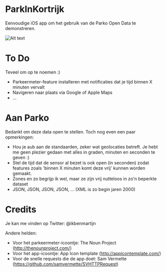 ParkInKortrijk
==============

Eenvoudige iOS app om het gebruik van de Parko Open Data te demonstreren.

![Alt text](http://f.cl.ly/items/1j321x3L3u3s3K2S3Z3j/screenshot_pik.png "Screenshot")


To Do
=====

Teveel om op te noemen :)
- Parkeermeter-feature installeren met notificaties dat je tijd binnen X minuten vervalt
- Navigeren naar plaats via Google of Apple Maps
- ...

Aan Parko
=========

Bedankt om deze data open te stellen. Toch nog even een paar opmerkingen:
- Hou je aub aan de standaarden, zeker wat geolocaties betreft. Je hebt me geen plezier gedaan met alles in graden, minuten en seconden te geven :)
- Stel de tijd dat de sensor al bezet is ook open (in seconden) zodat features zoals 'binnen X minuten komt deze vrij' kunnen worden gemaakt.
- Zones en zo begrijp ik wel, maar ze zijn vrij nutteloos in zo'n beperkte dataset
- JSON, JSON, JSON, JSON, ... (XML is zo begin jaren 2000)

Credits
=======

Je kan me vinden op Twitter: @ikbenmartijn

Andere helden:
- Voor het parkeermeter-icoontje: The Noun Project (http://thenounproject.com/)
- Voor het app-icoontje: App Icon template (http://appicontemplate.com/)
- Voor de snelle requests die de app doet: Sam Vermette (https://github.com/samvermette/SVHTTPRequest)
